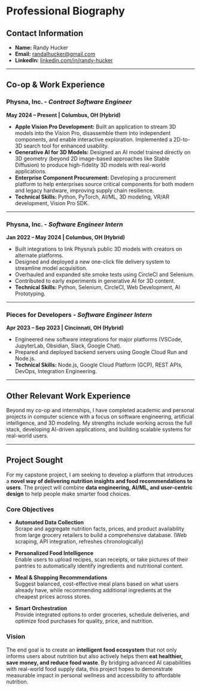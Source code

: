 # Professional Biography

## Contact Information

- **Name:** Randy Hucker
- **Email:** [randalhucker@gmail.com](mailto:randalhucker@gmail.com)
- **LinkedIn:** [linkedin.com/in/randy-hucker](https://www.linkedin.com/in/randy-hucker)

---

## Co-op & Work Experience

### **Physna, Inc.** - _Contract Software Engineer_

**May 2024 – Present | Columbus, OH (Hybrid)**

- **Apple Vision Pro Development:** Built an application to stream 3D models into the Vision Pro, disassemble them into independent components, and enable interactive exploration. Implemented a 2D-to-3D search tool for enhanced usability.
- **Generative AI for 3D Models:** Designed an AI model trained directly on 3D geometry (beyond 2D image-based approaches like Stable Diffusion) to produce high-fidelity 3D models with real-world applications.
- **Enterprise Component Procurement:** Developing a procurement platform to help enterprises source critical components for both modern and legacy hardware, improving supply chain resilience.
- **Technical Skills:** Python, PyTorch, AI/ML, 3D modeling, VR/AR development, Vision Pro SDK.

---

### **Physna, Inc.** - _Software Engineer Intern_

**Jan 2022 – May 2024 | Columbus, OH (Hybrid)**

- Built integrations to link Physna’s public 3D models with creators on alternate platforms.
- Designed and deployed a new one-click file delivery system to streamline model acquisition.
- Overhauled and expanded site smoke tests using CircleCI and Selenium.
- Contributed to early experiments in generative AI for 3D content.
- **Technical Skills:** Python, Selenium, CircleCI, Web Development, AI Prototyping.

---

### **Pieces for Developers** - _Software Engineer Intern_

**Apr 2023 – Sep 2023 | Cincinnati, OH (Hybrid)**

- Engineered new software integrations for major platforms (VSCode, JupyterLab, Obsidian, Slack, Google Chat).
- Prepared and deployed backend servers using Google Cloud Run and Node.js.
- **Technical Skills:** Node.js, Google Cloud Platform (GCP), REST APIs, DevOps, Integration Engineering.

---

## Other Relevant Work Experience

Beyond my co-op and internships, I have completed academic and personal projects in computer science with a focus on software engineering, artificial intelligence, and 3D modeling. My strengths include working across the full stack, developing AI-driven applications, and building scalable systems for real-world users.

---

## Project Sought

For my capstone project, I am seeking to develop a platform that introduces a **novel way of delivering nutrition insights and food recommendations to users**. The project will combine **data engineering, AI/ML, and user-centric design** to help people make smarter food choices.

### Core Objectives

- **Automated Data Collection**  
  Scrape and aggregate nutrition facts, prices, and product availability from large grocery retailers to build a comprehensive database. (Web scraping, API integration, refreshes chronologically)

- **Personalized Food Intelligence**  
  Enable users to upload recipes, scan receipts, or take pictures of their pantries to automatically identify ingredients and nutritional content.

- **Meal & Shopping Recommendations**  
  Suggest balanced, cost-effective meal plans based on what users already have, while recommending additional ingredients at the cheapest prices across stores.

- **Smart Orchestration**  
  Provide integrated options to order groceries, schedule deliveries, and optimize food purchases for quality, price, and nutrition.

### Vision

The end goal is to create an **intelligent food ecosystem** that not only informs users about nutrition but also actively helps them **eat healthier, save money, and reduce food waste**. By bridging advanced AI capabilities with real-world food supply data, this project hopes to demonstrate measurable impact in personal wellness and accessibility to affordable nutrition.

